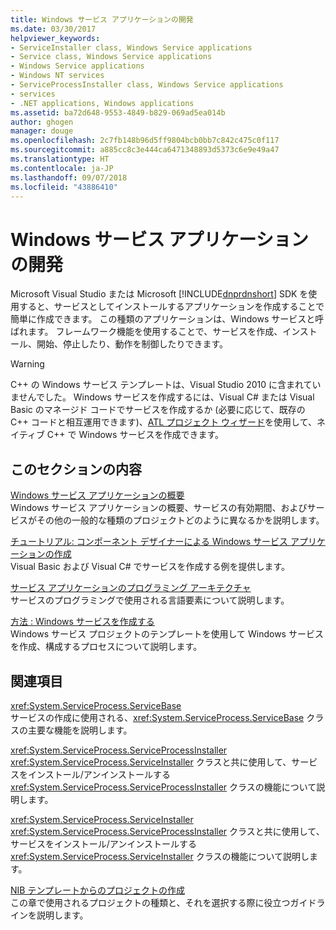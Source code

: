 ```yaml
---
title: Windows サービス アプリケーションの開発
ms.date: 03/30/2017
helpviewer_keywords:
- ServiceInstaller class, Windows Service applications
- Service class, Windows Service applications
- Windows Service applications
- Windows NT services
- ServiceProcessInstaller class, Windows Service applications
- services
- .NET applications, Windows applications
ms.assetid: ba72d648-9553-4849-b829-069ad5ea014b
author: ghogen
manager: douge
ms.openlocfilehash: 2c7fb148b96d5ff9804bcb0bb7c842c475c0f117
ms.sourcegitcommit: a885cc8c3e444ca6471348893d5373c6e9e49a47
ms.translationtype: HT
ms.contentlocale: ja-JP
ms.lasthandoff: 09/07/2018
ms.locfileid: "43886410"
---
```

# <a name="developing-windows-service-applications"></a>Windows サービス アプリケーションの開発
Microsoft Visual Studio または Microsoft [!INCLUDE[dnprdnshort](../../../includes/dnprdnshort-md.md)] SDK を使用すると、サービスとしてインストールするアプリケーションを作成することで簡単に作成できます。 この種類のアプリケーションは、Windows サービスと呼ばれます。 フレームワーク機能を使用することで、サービスを作成、インストール、開始、停止したり、動作を制御したりできます。  
  
> [!WARNING]
>  C++ の Windows サービス テンプレートは、Visual Studio 2010 に含まれていませんでした。 Windows サービスを作成するには、Visual C# または Visual Basic のマネージド コードでサービスを作成するか (必要に応じて、既存の C++ コードと相互運用できます)、[ATL プロジェクト ウィザード](/cpp/atl/reference/atl-project-wizard)を使用して、ネイティブ C++ で Windows サービスを作成できます。  
  
## <a name="in-this-section"></a>このセクションの内容  
 [Windows サービス アプリケーションの概要](../../../docs/framework/windows-services/introduction-to-windows-service-applications.md)  
 Windows サービス アプリケーションの概要、サービスの有効期間、およびサービスがその他の一般的な種類のプロジェクトどのように異なるかを説明します。  
  
 [チュートリアル: コンポーネント デザイナーによる Windows サービス アプリケーションの作成](../../../docs/framework/windows-services/walkthrough-creating-a-windows-service-application-in-the-component-designer.md)  
 Visual Basic および Visual C# でサービスを作成する例を提供します。  
  
 [サービス アプリケーションのプログラミング アーキテクチャ](../../../docs/framework/windows-services/service-application-programming-architecture.md)  
 サービスのプログラミングで使用される言語要素について説明します。  
  
 [方法 : Windows サービスを作成する](../../../docs/framework/windows-services/how-to-create-windows-services.md)  
 Windows サービス プロジェクトのテンプレートを使用して Windows サービスを作成、構成するプロセスについて説明します。  
  
## <a name="related-sections"></a>関連項目  
 <xref:System.ServiceProcess.ServiceBase>  
 サービスの作成に使用される、<xref:System.ServiceProcess.ServiceBase> クラスの主要な機能を説明します。  
  
 <xref:System.ServiceProcess.ServiceProcessInstaller>  
 <xref:System.ServiceProcess.ServiceInstaller> クラスと共に使用して、サービスをインストール/アンインストールする <xref:System.ServiceProcess.ServiceProcessInstaller> クラスの機能について説明します。  
  
 <xref:System.ServiceProcess.ServiceInstaller>  
 <xref:System.ServiceProcess.ServiceProcessInstaller> クラスと共に使用して、サービスをインストール/アンインストールする <xref:System.ServiceProcess.ServiceInstaller> クラスの機能について説明します。  
  
 [NIB テンプレートからのプロジェクトの作成](https://msdn.microsoft.com/library/7c36d86a-6b79-4480-8228-0f925f1204b2)  
 この章で使用されるプロジェクトの種類と、それを選択する際に役立つガイドラインを説明します。
